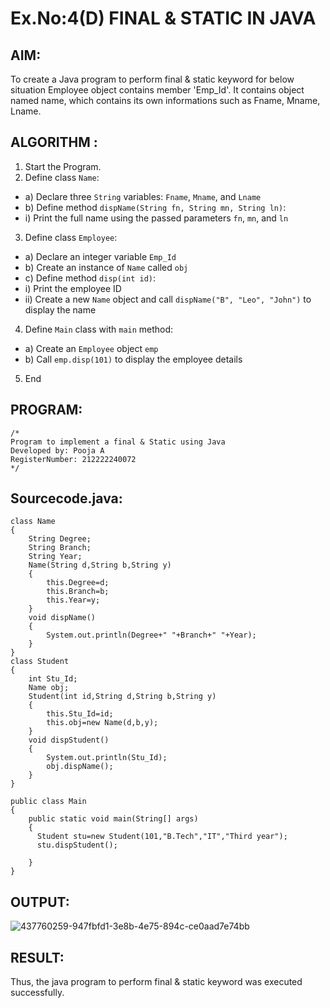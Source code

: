 # Ex.No:4(D) FINAL & STATIC IN JAVA

## AIM:
   To create a Java program to perform final & static keyword for below situation Employee object contains member 'Emp_Id'. It contains object named name, which contains its own informations such as Fname, Mname, Lname.
 
## ALGORITHM :
1.	Start the Program.
2.	Define class `Name`:
-	a) Declare three `String` variables: `Fname`, `Mname`, and `Lname`
-	b) Define method `dispName(String fn, String mn, String ln)`:
-	i) Print the full name using the passed parameters `fn`, `mn`, and `ln`
3.	Define class `Employee`:
-	a) Declare an integer variable `Emp_Id`
-	b) Create an instance of `Name` called `obj`
-	c) Define method `disp(int id)`:
-	i) Print the employee ID
-	ii) Create a new `Name` object and call `dispName("B", "Leo", "John")` to display the name
4.	Define `Main` class with `main` method:
-	a) Create an `Employee` object `emp`
-	b) Call `emp.disp(101)` to display the employee details
5.	End






## PROGRAM:
 ```
/*
Program to implement a final & Static using Java
Developed by: Pooja A
RegisterNumber: 212222240072 
*/
```

## Sourcecode.java:

```
class Name
{
    String Degree;
    String Branch;
    String Year;
    Name(String d,String b,String y)
    {
        this.Degree=d;
        this.Branch=b;
        this.Year=y;
    }
    void dispName()
    {
        System.out.println(Degree+" "+Branch+" "+Year);
    }
}
class Student
{
    int Stu_Id;
    Name obj;
    Student(int id,String d,String b,String y)
    {
        this.Stu_Id=id;
        this.obj=new Name(d,b,y);
    }
    void dispStudent()
    {
        System.out.println(Stu_Id);
        obj.dispName();
    }
}

public class Main
{
    public static void main(String[] args)
    {
      Student stu=new Student(101,"B.Tech","IT","Third year");
      stu.dispStudent();
        
    }
}
```





## OUTPUT:

![437760259-947fbfd1-3e8b-4e75-894c-ce0aad7e74bb](https://github.com/user-attachments/assets/6d9100a3-97e3-4b4b-ab52-e95900053556)



## RESULT:
Thus, the java program to perform final & static keyword was executed successfully.
